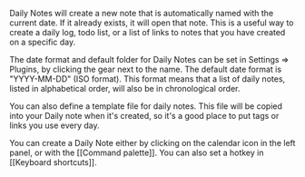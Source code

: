 Daily Notes will create a new note that is automatically named with the current date. If it already exists, it will open that note. This is a useful way to create a daily log, todo list, or a list of links to notes that you have created on a specific day.  

The date format and default folder for Daily Notes can be set in Settings => Plugins, by clicking the gear next to the name.  The default date format is "YYYY-MM-DD" (ISO format). This format means that a list of daily notes, listed in alphabetical order, will also be in chronological order. 

You can also define a template file for daily notes. This file will be copied into your Daily note when it's created, so it's a good place to put tags or links you use every day.

You can create a Daily Note either by clicking on the calendar icon in the left panel, or with the [[Command palette]]. You can also set a hotkey in [[Keyboard shortcuts]].

